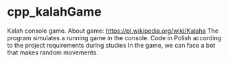 # cpp_kalahGame
Kalah console game. 
About game: https://pl.wikipedia.org/wiki/Kalaha
The program simulates a running game in the console.
Code in Polish according to the project requirements during studies
In the game, we can face a bot that makes random movements.
